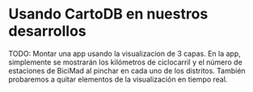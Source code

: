 # Usando CartoDB en nuestros desarrollos

TODO: Montar una app usando la visualizacion de 3 capas. En la app, simplemente se mostrarán los kilómetros de ciclocarril y el número de estaciones de BiciMad al pinchar en cada uno de los distritos. También probaremos a quitar elementos de la visualización en tiempo real.
